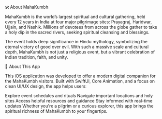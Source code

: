 🕉️ About MahaKumbh

MahaKumbh is the world’s largest spiritual and cultural gathering, held every 12 years in India at four major pilgrimage sites: Prayagraj, Haridwar, Ujjain, and Nashik. Millions of devotees from across the globe gather to take a holy dip in the sacred rivers, seeking spiritual cleansing and blessings.

The event holds deep significance in Hindu mythology, symbolizing the eternal victory of good over evil. With such a massive scale and cultural depth, MahaKumbh is not just a religious event, but a vibrant celebration of Indian tradition, faith, and unity.

📱 About This App

This iOS application was developed to offer a modern digital companion for the MahaKumbh visitors. Built with SwiftUI, Core Animation, and a focus on clean UI/UX design, the app helps users:

Explore event schedules and rituals
Navigate important locations and holy sites
Access helpful resources and guidance
Stay informed with real-time updates
Whether you're a pilgrim or a curious explorer, this app brings the spiritual richness of MahaKumbh to your fingertips.
